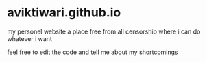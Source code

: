 # aviktiwari.github.io
my personel website a place free from all censorship where i can do whatever i want

feel free to edit the code and tell me about my shortcomings
